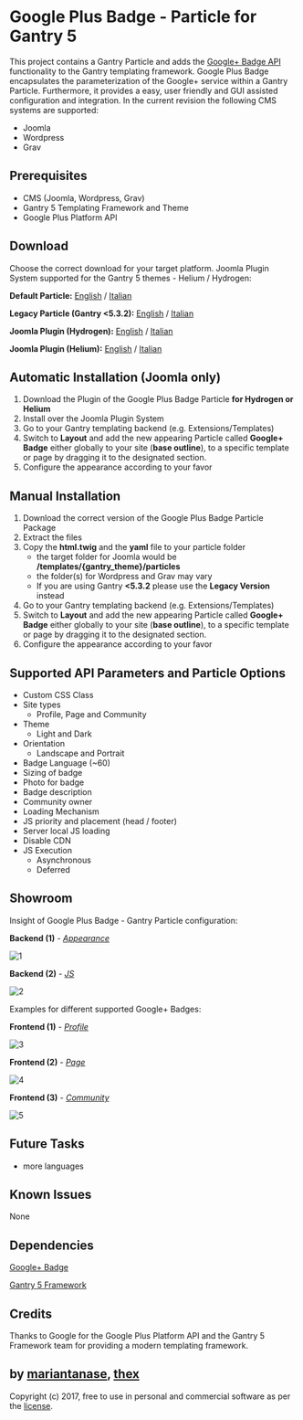 # Google Plus Badge - Particle for Gantry 5
This project contains a Gantry Particle and adds the [Google+ Badge API](https://developers.google.com/+/web/badge/) functionality to the Gantry templating framework. Google Plus Badge encapsulates the parameterization of the Google+ service within a Gantry Particle. Furthermore, it provides a easy, user friendly and GUI assisted configuration and integration. In the current revision the following CMS systems are supported:
* Joomla
* Wordpress
* Grav

## Prerequisites
* CMS (Joomla, Wordpress, Grav)
* Gantry 5 Templating Framework and Theme
* Google Plus Platform API

## Download
Choose the correct download for your target platform. Joomla Plugin System supported for the Gantry 5 themes - Helium / Hydrogen:

**Default Particle:**
[English](https://github.com/thexmanxyz/Google-Plus-Badge-Gantry/releases/download/v1.0/gpb.particle.only.v1.0.zip) / [Italian](https://github.com/thexmanxyz/Google-Plus-Badge-Gantry/releases/download/v1.0/gpb.particle.only.IT.v1.0.zip)

**Legacy Particle (Gantry <5.3.2):**
[English](https://github.com/thexmanxyz/Google-Plus-Badge-Gantry/releases/download/v1.0/gpb.particle.only.legacy.v1.0.zip) / [Italian](https://github.com/thexmanxyz/Google-Plus-Badge-Gantry/releases/download/v1.0/gpb.particle.only.legacy.IT.v1.0.zip)

**Joomla Plugin (Hydrogen):**
[English](https://github.com/thexmanxyz/Google-Plus-Badge-Gantry/releases/download/v1.0/gpb-j3-hydrogen-v1.0.zip) / [Italian](https://github.com/thexmanxyz/Google-Plus-Badge-Gantry/releases/download/v1.0/gpb-j3-hydrogen-IT-v1.0.zip)

**Joomla Plugin (Helium):**
[English](https://github.com/thexmanxyz/Google-Plus-Badge-Gantry/releases/download/v1.0/gpb-j3-helium-v1.0.zip) / [Italian](https://github.com/thexmanxyz/Google-Plus-Badge-Gantry/releases/download/v1.0/gpb-j3-helium-IT-v1.0.zip)

## Automatic Installation (Joomla only)
1. Download the Plugin of the Google Plus Badge Particle **for Hydrogen or Helium**
2. Install over the Joomla Plugin System
3. Go to your Gantry templating backend (e.g. Extensions/Templates)
4. Switch to **Layout** and add the new appearing Particle called **Google+ Badge** either globally to your site (**base outline**), to a specific template or page by dragging it to the designated section.
5. Configure the appearance according to your favor

## Manual Installation
1. Download the correct version of the Google Plus Badge Particle Package
2. Extract the files
3. Copy the **html.twig** and the **yaml** file to your particle folder 
   * the target folder for Joomla would be **/templates/{gantry_theme}/particles**
   * the folder(s) for Wordpress and Grav may vary
   * If you are using Gantry **<5.3.2** please use the **Legacy Version** instead
4. Go to your Gantry templating backend (e.g. Extensions/Templates)
5. Switch to **Layout** and add the new appearing Particle called **Google+ Badge** either globally to your site (**base outline**), to a specific template or page by dragging it to the designated section.
6. Configure the appearance according to your favor

## Supported API Parameters and Particle Options
* Custom CSS Class
* Site types
  * Profile, Page and Community
* Theme
  * Light and Dark
* Orientation
  * Landscape and Portrait
* Badge Language (~60)
* Sizing of badge
* Photo for badge
* Badge description
* Community owner
* Loading Mechanism
* JS priority and placement (head / footer)
* Server local JS loading
* Disable CDN
* JS Execution
  * Asynchronous
  * Deferred

## Showroom
Insight of Google Plus Badge - Gantry Particle configuration:

**Backend (1)** - *[Appearance](/screenshots/backend_appearance.png)*

![1](/screenshots/backend_appearance.png)

**Backend (2)** - *[JS](/screenshots/backend_js.png)*

![2](/screenshots/backend_js.png)

Examples for different supported Google+ Badges:

**Frontend (1)** - *[Profile](/screenshots/frontend_profile.png)*

![3](/screenshots/frontend_profile.png)

**Frontend (2)** - *[Page](/screenshots/frontend_page.png)*

![4](/screenshots/frontend_page.png)

**Frontend (3)** - *[Community](/screenshots/frontend_community.png)*

![5](/screenshots/frontend_community.png)

## Future Tasks
* more languages

## Known Issues
None

## Dependencies
[Google+ Badge](https://developers.google.com/+/web/badge/)

[Gantry 5 Framework](http://gantry.org/)

## Credits
Thanks to Google for the Google Plus Platform API and the Gantry 5 Framework team for providing a modern templating framework.

## by [mariantanase](https://github.com/mariantanase), [thex](https://github.com/thexmanxyz)
Copyright (c) 2017, free to use in personal and commercial software as per the [license](/LICENSE.md).
